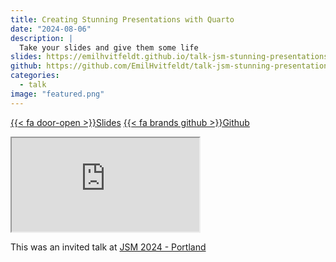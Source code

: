 ```yaml
---
title: Creating Stunning Presentations with Quarto
date: "2024-08-06"
description: |
  Take your slides and give them some life
slides: https://emilhvitfeldt.github.io/talk-jsm-stunning-presentations/
github: https://github.com/EmilHvitfeldt/talk-jsm-stunning-presentations
categories:
  - talk
image: "featured.png"
---
```






<a href="https://emilhvitfeldt.github.io/talk-jsm-stunning-presentations/" class="listing-slides btn-links">{{< fa door-open >}}Slides<a>
<a href="https://github.com/EmilHvitfeldt/talk-jsm-stunning-presentations" class="listing-github btn-links">{{< fa brands github >}}Github<a>
      
<iframe class="slide-deck" src="https://emilhvitfeldt.github.io/talk-jsm-stunning-presentations/"></iframe>
        
This was an invited talk at [JSM 2024 - Portland](https://ww3.aievolution.com/JSMAnnual2024/Events/viewEv?ev=1493)
